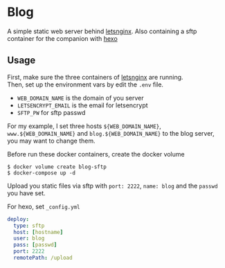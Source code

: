 # Blog

A simple static web server behind [letsnginx](https://github.com/xiayyu/dockerfiles/tree/master/letsnginx). Also containing a sftp container for the companion with [hexo](https://github.com/hexojs/hexo)

## Usage

First, make sure the three containers of [letsnginx](https://github.com/xiayyu/dockerfiles/tree/master/letsnginx) are running.  
Then, set up the environment vars by edit the `.env` file.
* `WEB_DOMAIN_NAME` is the domain of you server
* `LETSENCRYPT_EMAIL` is the email for letsencrypt
* `SFTP_PW` for sftp passwd

For my example, I set three hosts `${WEB_DOMAIN_NAME}`, `www.${WEB_DOMAIN_NAME}` and `blog.${WEB_DOMAIN_NAME}` to the blog server, you may want to change them.

Before run these docker containers, create the docker volume
```
$ docker volume create blog-sftp
$ docker-compose up -d
```
Upload you static files via sftp with `port: 2222`, `name: blog` and the `passwd` you have set.  

For hexo, set `_config.yml`
```yml
deploy:
  type: sftp
  host: [hostname]
  user: blog
  pass: [passwd]
  port: 2222
  remotePath: /upload
```
